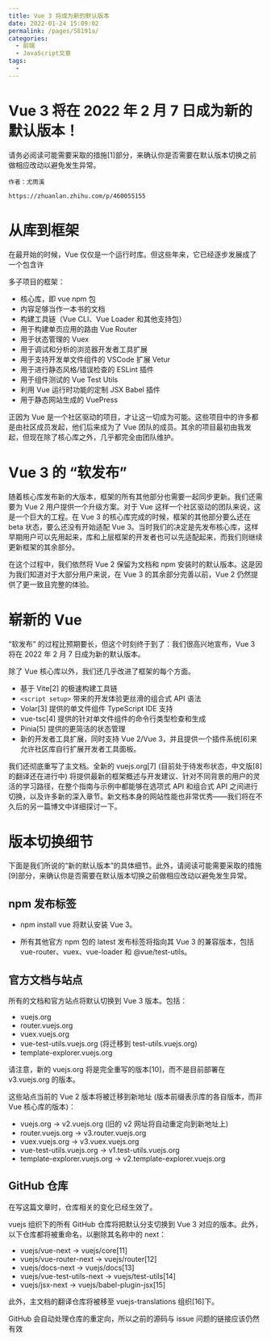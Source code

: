 ```yaml
---
title: Vue 3 将成为新的默认版本
date: 2022-01-24 15:09:02
permalink: /pages/58191a/
categories:
  - 前端
  - JavaScript文章
tags:
  - 
---
```



# Vue 3 将在 2022 年 2 月 7 日成为新的默认版本！

请务必阅读可能需要采取的措施[1]部分，来确认你是否需要在默认版本切换之前做相应改动以避免发生异常。

```
作者：尤雨溪

https://zhuanlan.zhihu.com/p/460055155
```

# 从库到框架

在最开始的时候，Vue 仅仅是一个运行时库。但这些年来，它已经逐步发展成了一个包含许

多子项目的框架：

- 核心库，即 vue npm 包
- 内容足够当作一本书的文档
- 构建工具链（Vue CLI、Vue Loader 和其他支持包）
- 用于构建单页应用的路由 Vue Router
- 用于状态管理的 Vuex
- 用于调试和分析的浏览器开发者工具扩展
- 用于支持开发单文件组件的 VSCode 扩展 Vetur
- 用于进行静态风格/错误检查的 ESLint 插件
- 用于组件测试的 Vue Test Utils
- 利用 Vue 运行时功能的定制 JSX Babel 插件
- 用于静态网站生成的 VuePress

正因为 Vue 是一个社区驱动的项目，才让这一切成为可能。这些项目中的许多都是由社区成员发起，他们后来成为了 Vue 团队的成员。其余的项目最初由我发起，但现在除了核心库之外，几乎都完全由团队维护。

# Vue 3 的 “软发布”

随着核心库发布新的大版本，框架的所有其他部分也需要一起同步更新。我们还需要为 Vue 2 用户提供一个升级方案。对于 Vue 这样一个社区驱动的团队来说，这是一个巨大的工程。在 Vue 3 的核心库完成的时候，框架的其他部分要么还在 beta 状态，要么还没有开始适配 Vue 3。当时我们的决定是先发布核心库，这样早期用户可以先用起来，库和上层框架的开发者也可以先适配起来，而我们则继续更新框架的其余部分。

在这个过程中，我们依然将 Vue 2 保留为文档和 npm 安装时的默认版本。这是因为我们知道对于大部分用户来说，在 Vue 3 的其余部分完善以前，Vue 2 仍然提供了更一致且完整的体验。

# 崭新的 Vue

“软发布” 的过程比预期要长，但这个时刻终于到了：我们很高兴地宣布，Vue 3 将在 2022 年 2 月 7 日成为新的默认版本。

除了 Vue 核心库以外，我们还几乎改进了框架的每个方面。

- 基于 Vite[2] 的极速构建工具链
- `<script setup>` 带来的开发体验更丝滑的组合式 API 语法
- Volar[3] 提供的单文件组件 TypeScript IDE 支持
- vue-tsc[4] 提供的针对单文件组件的命令行类型检查和生成
- Pinia[5] 提供的更简洁的状态管理
- 新的开发者工具扩展，同时支持 Vue 2/Vue 3，并且提供一个插件系统[6]来允许社区库自行扩展开发者工具面板。

我们还彻底重写了主文档。全新的 vuejs.org[7] (目前处于待发布状态，中文版[8]的翻译还在进行中) 将提供最新的框架概述与开发建议、针对不同背景的用户的灵活的学习路径，在整个指南与示例中都能够在选项式 API 和组合式 API 之间进行切换，以及许多新的深入章节。新文档本身的网站性能也非常优秀——我们将在不久后的另一篇博文中详细探讨一下。

# 版本切换细节

下面是我们所说的“新的默认版本”的具体细节。此外，请阅读可能需要采取的措施[9]部分，来确认你是否需要在默认版本切换之前做相应改动以避免发生异常。

## npm 发布标签


- npm install vue 将默认安装 Vue 3。

- 所有其他官方 npm 包的 latest 发布标签将指向其 Vue 3 的兼容版本，包括 vue-router、vuex、vue-loader 和 @vue/test-utils。

## 官方文档与站点

所有的文档和官方站点将默认切换到 Vue 3 版本。包括：

- vuejs.org
- router.vuejs.org
- vuex.vuejs.org
- vue-test-utils.vuejs.org (将迁移到 test-utils.vuejs.org)
- template-explorer.vuejs.org

请注意，新的 vuejs.org 将是完全重写的版本[10]，而不是目前部署在 v3.vuejs.org 的版本。

这些站点当前的 Vue 2 版本将被迁移到新地址 (版本前缀表示库的各自版本，而非 Vue 核心库的版本)：

- vuejs.org -> v2.vuejs.org (旧的 v2 网址将自动重定向到新地址上)
- router.vuejs.org -> v3.router.vuejs.org
- vuex.vuejs.org -> v3.vuex.vuejs.org
- vue-test-utils.vuejs.org -> v1.test-utils.vuejs.org
- template-explorer.vuejs.org -> v2.template-explorer.vuejs.org

## GitHub 仓库

在写这篇文章时，仓库相关的变化已经生效了。

vuejs 组织下的所有 GitHub 仓库将把默认分支切换到 Vue 3 对应的版本。此外，以下仓库都将被重命名，以删除其名称中的 next：

- vuejs/vue-next -> vuejs/core[11]
- vuejs/vue-router-next -> vuejs/router[12]
- vuejs/docs-next -> vuejs/docs[13]
- vuejs/vue-test-utils-next -> vuejs/test-utils[14]
- vuejs/jsx-next -> vuejs/babel-plugin-jsx[15]

此外，主文档的翻译仓库将被移至 vuejs-translations 组织[16]下。

GitHub 会自动处理仓库的重定向，所以之前的源码与 issue 问题的链接应该仍然有效


